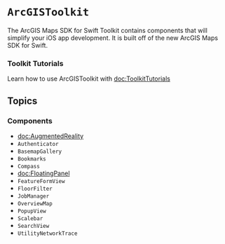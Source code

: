 # ``ArcGISToolkit``

The ArcGIS Maps SDK for Swift Toolkit contains components that will simplify your iOS app development. It is built off of the new ArcGIS Maps SDK for Swift.

### Toolkit Tutorials

Learn how to use ArcGISToolkit with <doc:ToolkitTutorials>

## Topics

### Components

- <doc:AugmentedReality>
- ``Authenticator``
- ``BasemapGallery``
- ``Bookmarks``
- ``Compass``
- <doc:FloatingPanel>
- ``FeatureFormView``
- ``FloorFilter``
- ``JobManager``
- ``OverviewMap``
- ``PopupView``
- ``Scalebar``
- ``SearchView``
- ``UtilityNetworkTrace``
